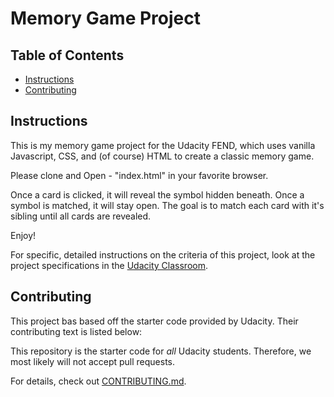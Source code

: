 # Memory Game Project

## Table of Contents

* [Instructions](#instructions)
* [Contributing](#contributing)

## Instructions

This is my memory game project for the Udacity FEND, which uses vanilla Javascript, CSS, and (of course) HTML to create a classic memory game.

Please clone and Open - "index.html" in your favorite browser.

Once a card is clicked, it will reveal the symbol hidden beneath. Once a symbol is matched, it will stay open. The goal is to match each card with it's sibling until all cards are revealed.

Enjoy!

For specific, detailed instructions on the criteria of this project, look at the project specifications in the [Udacity Classroom](https://review.udacity.com/#!/rubrics/591/view).

## Contributing

This project bas based off the starter code provided by Udacity. Their contributing text is listed below:

This repository is the starter code for _all_ Udacity students. Therefore, we most likely will not accept pull requests.

For details, check out [CONTRIBUTING.md](CONTRIBUTING.md).
